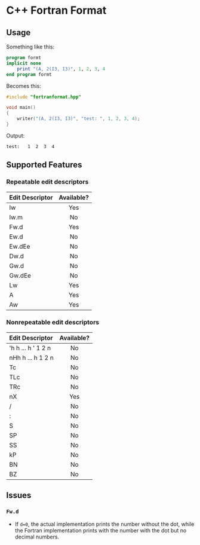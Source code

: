 # C++ Fortran Format

## Usage

Something like this:

```f90
program formt
implicit none
    print "(A, 2(I3, I3)", 1, 2, 3, 4
end program formt
```

Becomes this:

```cpp
#include "fortranformat.hpp"

void main()
{
    writer("(A, 2(I3, I3)", "test: ", 1, 2, 3, 4);
}
```

Output:

```
test:   1  2  3  4
```

## Supported Features


### Repeatable edit descriptors


| Edit Descriptor | Available? |
|:----------------|:----------:|
| Iw              |    Yes     |
| Iw.m            |    No      |
| Fw.d            |    Yes     |
| Ew.d            |    No      |
| Ew.dEe          |    No      |
| Dw.d            |    No      |
| Gw.d            |    No      |
| Gw.dEe          |    No      |
| Lw              |    Yes     |
| A               |    Yes     |
| Aw              |    Yes     |


### Nonrepeatable edit descriptors


| Edit Descriptor      | Available? |
|:---------------------|:----------:|
| 'h h ... h ' 1 2 n   |    No      |
| nHh h ... h 1 2 n    |    No      |
| Tc                   |    No      |
| TLc                  |    No      |
| TRc                  |    No      |
| nX                   |    Yes     |
| /                    |    No      |
| :                    |    No      |
| S                    |    No      |
| SP                   |    No      |
| SS                   |    No      |
| kP                   |    No      |
| BN                   |    No      |
| BZ                   |    No      |

## Issues

### `Fw.d`

- If `d=0`, the actual implementation prints the number without the dot, while
the Fortran implementation prints with the number with the dot but no decimal
numbers.